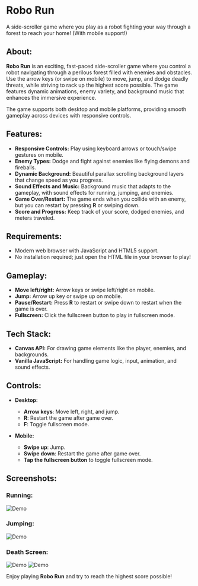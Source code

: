# Robo Run

A side-scroller game where you play as a robot fighting your way through a forest to reach your home! (With mobile support!)

## About:
**Robo Run** is an exciting, fast-paced side-scroller game where you control a robot navigating through a perilous forest filled with enemies and obstacles. Use the arrow keys (or swipe on mobile) to move, jump, and dodge deadly threats, while striving to rack up the highest score possible. The game features dynamic animations, enemy variety, and background music that enhances the immersive experience.

The game supports both desktop and mobile platforms, providing smooth gameplay across devices with responsive controls.

## Features:
- **Responsive Controls:** Play using keyboard arrows or touch/swipe gestures on mobile.
- **Enemy Types:** Dodge and fight against enemies like flying demons and fireballs.
- **Dynamic Background:** Beautiful parallax scrolling background layers that change speed as you progress.
- **Sound Effects and Music:** Background music that adapts to the gameplay, with sound effects for running, jumping, and enemies.
- **Game Over/Restart:** The game ends when you collide with an enemy, but you can restart by pressing **R** or swiping down.
- **Score and Progress:** Keep track of your score, dodged enemies, and meters traveled.

## Requirements:
- Modern web browser with JavaScript and HTML5 support.
- No installation required; just open the HTML file in your browser to play!

## Gameplay:
- **Move left/right:** Arrow keys or swipe left/right on mobile.
- **Jump:** Arrow up key or swipe up on mobile.
- **Pause/Restart:** Press **R** to restart or swipe down to restart when the game is over.
- **Fullscreen:** Click the fullscreen button to play in fullscreen mode.

## Tech Stack:
- **Canvas API:** For drawing game elements like the player, enemies, and backgrounds.
- **Vanilla JavaScript:** For handling game logic, input, animation, and sound effects.

## Controls:
- **Desktop:**
  - **Arrow keys**: Move left, right, and jump.
  - **R**: Restart the game after game over.
  - **F**: Toggle fullscreen mode.

- **Mobile:**
  - **Swipe up**: Jump.
  - **Swipe down**: Restart the game after game over.
  - **Tap the fullscreen button** to toggle fullscreen mode.

## Screenshots:

### Running:
![Demo](https://cloud-kpjv4nwjo-hack-club-bot.vercel.app/0screenshot_from_2024-11-25_13-03-42.png)

### Jumping:
![Demo](https://cloud-jha3bsb8m-hack-club-bot.vercel.app/0screenshot_from_2024-11-25_13-04-18.png)

### Death Screen:
![Demo](https://cloud-kw5chfkcn-hack-club-bot.vercel.app/0screenshot_from_2024-11-25_13-04-55.png)
![Demo](https://cloud-2rtxruzrx-hack-club-bot.vercel.app/0screenshot_from_2024-11-25_13-04-32.png)

Enjoy playing **Robo Run** and try to reach the highest score possible!